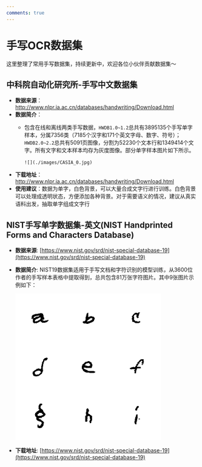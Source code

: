 ```yaml
---
comments: true
---
```



# 手写OCR数据集

这里整理了常用手写数据集，持续更新中，欢迎各位小伙伴贡献数据集～

## 中科院自动化研究所-手写中文数据集

- **数据来源**：<http://www.nlpr.ia.ac.cn/databases/handwriting/Download.html>
- **数据简介**：
  - 包含在线和离线两类手写数据，`HWDB1.0~1.2`总共有3895135个手写单字样本，分属7356类（7185个汉字和171个英文字母、数字、符号）；`HWDB2.0~2.2`总共有5091页图像，分割为52230个文本行和1349414个文字。所有文字和文本样本均存为灰度图像。部分单字样本图片如下所示。

        ![](./images/CASIA_0.jpg)

- **下载地址**：<http://www.nlpr.ia.ac.cn/databases/handwriting/Download.html>
- **使用建议**：数据为单字，白色背景，可以大量合成文字行进行训练。白色背景可以处理成透明状态，方便添加各种背景。对于需要语义的情况，建议从真实语料出发，抽取单字组成文字行

## NIST手写单字数据集-英文(NIST Handprinted Forms and Characters Database)

- **数据来源**: [https://www.nist.gov/srd/nist-special-database-19](https://www.nist.gov/srd/nist-special-database-19)
- **数据简介**: NIST19数据集适用于手写文档和字符识别的模型训练，从3600位作者的手写样本表格中提取得到，总共包含81万张字符图片。其中9张图片示例如下：

    ![](./images/nist_demo.png)

- **下载地址**: [https://www.nist.gov/srd/nist-special-database-19](https://www.nist.gov/srd/nist-special-database-19)
